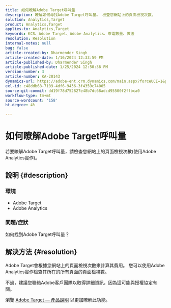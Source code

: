 ```yaml
---
title: 如何瞭解Adobe Target呼叫量
description: 瞭解如何尋找Adobe Target呼叫量。 檢查您網站上的頁面檢視次數。
solution: Analytics,Target
product: Analytics,Target
applies-to: Analytics,Target
keywords: KCS、Adobe Target、Adobe Analytics、來電數量、做法
resolution: Resolution
internal-notes: null
bug: false
article-created-by: Dharmender Singh
article-created-date: 1/16/2024 12:33:59 PM
article-published-by: Dharmender Singh
article-published-date: 1/25/2024 12:50:36 PM
version-number: 3
article-number: KA-20143
dynamics-url: https://adobe-ent.crm.dynamics.com/main.aspx?forceUCI=1&pagetype=entityrecord&etn=knowledgearticle&id=2c352184-6bb4-ee11-a569-6045bd0065b6
exl-id: c48ddb68-7109-4df6-9436-3f4359c74005
source-git-commit: dd19f78d752827e48b7dc68adcd95500f2ffbca0
workflow-type: tm+mt
source-wordcount: '158'
ht-degree: 4%

---
```


# 如何瞭解Adobe Target呼叫量


若要瞭解Adobe Target呼叫量，請檢查您網站上的頁面檢視次數(使用Adobe Analytics實作)。

## 說明 {#description}


### <b>環境</b>

- Adobe Target
- Adobe Analytics


### <b>問題/症狀</b>

如何找到Adobe Target呼叫量？


## 解決方法 {#resolution}


Adobe Target會根據您網站上的頁面檢視次數來計算其費用。 您可以使用Adobe Analytics實作檢查其所在的所有頁面的頁面檢視數。

不過，建議您聯絡Adobe客戶團隊以取得詳細資訊，因為這可能與授權協定有關。

瀏覽 [Adobe Target — 產品說明](https://helpx.adobe.com/jp/legal/product-descriptions/adobe-target.html) 以更加瞭解此功能。
